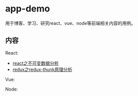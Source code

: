 # app-demo

用于博客、学习、研究react、vue、node等前端相关内容的用例。

## 内容

React:

- [react之不可变数据分析](./react/react_immutable_data/)
- [redux之redux-thunk原理分析](./react/react_redux/)

Vue:

Node:
